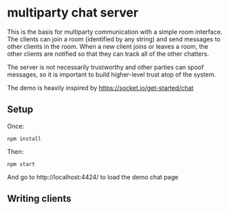 # multiparty chat server

This is the basis for multiparty communication with a simple room
interface.  The clients can join a room (identified by any string)
and send messages to other clients in the room.  When a new client
joins or leaves a room, the other clients are notified so that they
can track all of the other chatters.

The server is not necessarily trustworthy and other parties can spoof
messages, so it is important to build higher-level trust atop of the
system.

The demo is heavily inspired by https://socket.io/get-started/chat


## Setup

Once:

```
npm install
```

Then:

```
npm start
```

And go to http://localhost:4424/ to load the demo chat page


## Writing clients


